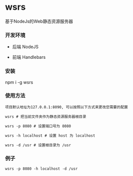 # wsrs

基于NodeJs的Web静态资源服务器

### 开发环境

* 后端 NodeJS

* 前端 Handlebars


### 安装

npm i -g wsrs

### 使用方法

```
项目默认地址为127.0.0.1:8090, 可以按照以下方式来更改您需要的配置

wsrs # 把当前文件夹作为静态资源服务器根目录

wsrs -p 8080 # 设置端口号为 8080

wsrs -h localhost # 设置 host 为 localhost

wsrs -d /usr # 设置根目录为 /usr

```

### 例子

```
wsrs -p 8080 -h localhost -d /usr
```